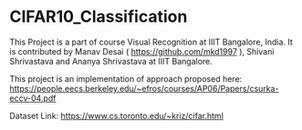 # CIFAR10_Classification

This Project is a part of course Visual Recognition at IIIT Bangalore, India. It is contributed by Manav Desai ( https://github.com/mkd1997 ), Shivani Shrivastava and Ananya Shrivastava at IIIT Bangalore.

This project is an implementation of approach proposed here: https://people.eecs.berkeley.edu/~efros/courses/AP06/Papers/csurka-eccv-04.pdf

Dataset Link: https://www.cs.toronto.edu/~kriz/cifar.html
